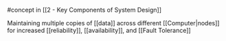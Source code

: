 #concept  in [[2 - Key Components of System Design]]

Maintaining multiple copies of [[data]] across different [[Computer|nodes]] for increased [[reliability]], [[availability]], and [[Fault Tolerance]]